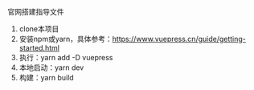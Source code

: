 官网搭建指导文件

1. clone本项目
2. 安装npm或yarn，具体参考：https://www.vuepress.cn/guide/getting-started.html
3. 执行：yarn add -D vuepress
4. 本地启动：yarn dev
5. 构建：yarn build


